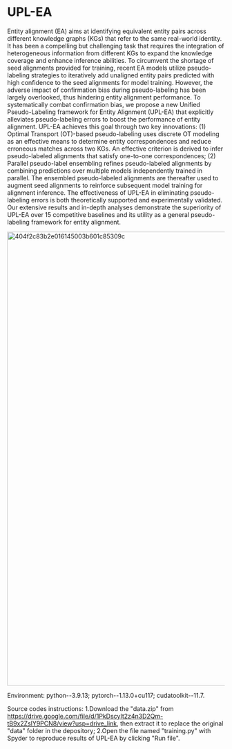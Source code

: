 # UPL-EA
Entity alignment (EA) aims at identifying equivalent entity pairs across different knowledge graphs (KGs) that refer to the same real-world identity. It has been a compelling but challenging task that requires the integration of heterogeneous information from different KGs to expand the knowledge coverage and enhance inference abilities. To circumvent the shortage of seed alignments provided for training, recent EA models utilize pseudo-labeling strategies to iteratively add unaligned entity pairs predicted with high confidence to the seed alignments for model training. However, the adverse impact of confirmation bias during pseudo-labeling has been largely overlooked, thus hindering entity alignment performance. To systematically combat confirmation bias, we propose a new Unified Pseudo-Labeling framework for Entity Alignment (UPL-EA) that explicitly alleviates pseudo-labeling errors to boost the performance of entity alignment. UPL-EA achieves this goal through two key innovations: (1) Optimal Transport (OT)-based pseudo-labeling uses discrete OT modeling as an effective means to determine entity correspondences and reduce erroneous matches across two KGs. An effective criterion is derived to infer pseudo-labeled alignments that satisfy one-to-one correspondences; (2) Parallel pseudo-label ensembling refines pseudo-labeled alignments by combining predictions over multiple models independently trained in parallel. The ensembled pseudo-labeled alignments are thereafter used to augment seed alignments to reinforce subsequent model training for alignment inference. The effectiveness of UPL-EA in eliminating pseudo-labeling errors is both theoretically supported and experimentally validated. Our extensive results and in-depth analyses demonstrate the superiority of UPL-EA over 15 competitive baselines and its utility as a general pseudo-labeling framework for entity alignment.

<img width="2155" height="1051" alt="404f2c83b2e016145003b601c85309c" src="https://github.com/user-attachments/assets/dfb4dbf8-7cdb-41cd-a110-0f68ba57f954" />

Environment:
python--3.9.13;
pytorch--1.13.0+cu117;
cudatoolkit--11.7.

Source codes instructions:
1.Download the "data.zip" from https://drive.google.com/file/d/1PkDscyIt2z4n3D2Qm-tB9x2ZslY9PCN8/view?usp=drive_link, then extract it to replace the original "data" folder in the depository;
2.Open the file named "training.py" with Spyder to reproduce results of UPL-EA by clicking "Run file".
